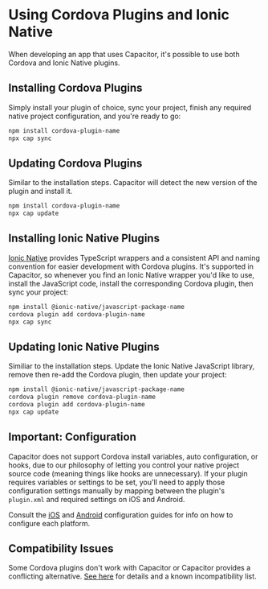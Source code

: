 # Using Cordova Plugins and Ionic Native

When developing an app that uses Capacitor, it's possible to use both Cordova and Ionic Native plugins.

## Installing Cordova Plugins

Simply install your plugin of choice, sync your project, finish any required native project configuration, and you're ready to go:

```bash
npm install cordova-plugin-name
npx cap sync
```

## Updating Cordova Plugins

Similar to the installation steps. Capacitor will detect the new version of the plugin and install it.

```bash
npm install cordova-plugin-name
npx cap update
```

## Installing Ionic Native Plugins
[Ionic Native](https://ionicframework.com/docs/native) provides TypeScript wrappers and a consistent API and naming convention for easier development with Cordova plugins. It's supported in Capacitor, so whenever you find an Ionic Native wrapper you'd like to use, install the JavaScript code, install the corresponding Cordova plugin, then sync your project:

```bash
npm install @ionic-native/javascript-package-name
cordova plugin add cordova-plugin-name
npx cap sync
```

## Updating Ionic Native Plugins

Similiar to the installation steps. Update the Ionic Native JavaScript library, remove then re-add the Cordova plugin, then update your project:

```bash
npm install @ionic-native/javascript-package-name
cordova plugin remove cordova-plugin-name
cordova plugin add cordova-plugin-name
npx cap update
```

## Important: Configuration 

Capacitor does not support Cordova install variables, auto configuration, or hooks, due to our philosophy of letting you control your native project source code (meaning things like hooks are unnecessary). If your plugin requires variables or settings to be set, you'll need to apply those configuration settings manually by mapping between the plugin's `plugin.xml` and required settings on iOS and Android.

Consult the [iOS](../ios/configuration) and [Android](../android/configuration) configuration guides for info on how to configure each platform.

## Compatibility Issues

Some Cordova plugins don't work with Capacitor or Capacitor provides a conflicting alternative. [See here](/docs/cordova/known-incompatible-plugins) for details and a known incompatibility list.
